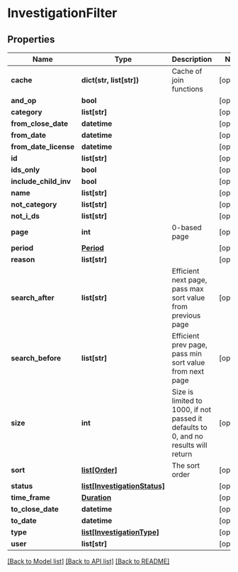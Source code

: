 # InvestigationFilter

## Properties
Name | Type | Description | Notes
------------ | ------------- | ------------- | -------------
**cache** | **dict(str, list[str])** | Cache of join functions | [optional] 
**and_op** | **bool** |  | [optional] 
**category** | **list[str]** |  | [optional] 
**from_close_date** | **datetime** |  | [optional] 
**from_date** | **datetime** |  | [optional] 
**from_date_license** | **datetime** |  | [optional] 
**id** | **list[str]** |  | [optional] 
**ids_only** | **bool** |  | [optional] 
**include_child_inv** | **bool** |  | [optional] 
**name** | **list[str]** |  | [optional] 
**not_category** | **list[str]** |  | [optional] 
**not_i_ds** | **list[str]** |  | [optional] 
**page** | **int** | 0-based page | [optional] 
**period** | [**Period**](Period.md) |  | [optional] 
**reason** | **list[str]** |  | [optional] 
**search_after** | **list[str]** | Efficient next page, pass max sort value from previous page | [optional] 
**search_before** | **list[str]** | Efficient prev page, pass min sort value from next page | [optional] 
**size** | **int** | Size is limited to 1000, if not passed it defaults to 0, and no results will return | [optional] 
**sort** | [**list[Order]**](Order.md) | The sort order | [optional] 
**status** | [**list[InvestigationStatus]**](InvestigationStatus.md) |  | [optional] 
**time_frame** | [**Duration**](Duration.md) |  | [optional] 
**to_close_date** | **datetime** |  | [optional] 
**to_date** | **datetime** |  | [optional] 
**type** | [**list[InvestigationType]**](InvestigationType.md) |  | [optional] 
**user** | **list[str]** |  | [optional] 

[[Back to Model list]](../README.md#documentation-for-models) [[Back to API list]](../README.md#documentation-for-api-endpoints) [[Back to README]](../README.md)


